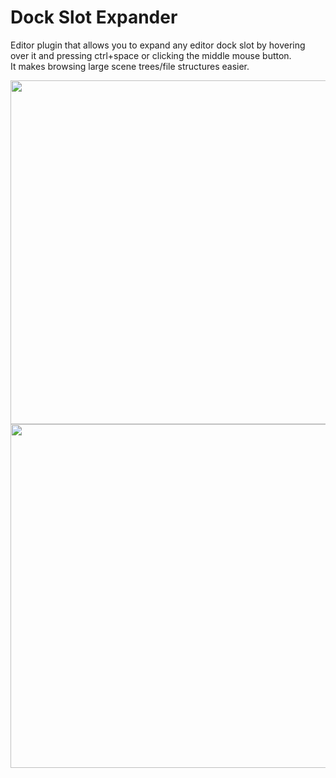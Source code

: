 # Dock Slot Expander
Editor plugin that allows you to expand any editor dock slot by hovering over it and pressing ctrl+space or clicking the middle mouse button.\
It makes browsing large scene trees/file structures easier.

<div><img src="https://github.com/bypell/dock_slot_expander/assets/35241316/a1a06e0d-17cf-4bdd-bab1-43cfa33859e5" height="550px"/></div>
<div><img src="https://github.com/bypell/dock_slot_expander/assets/35241316/89f33ce9-84b0-4244-9d30-636018a7b8cb" height="550px"/></div>
